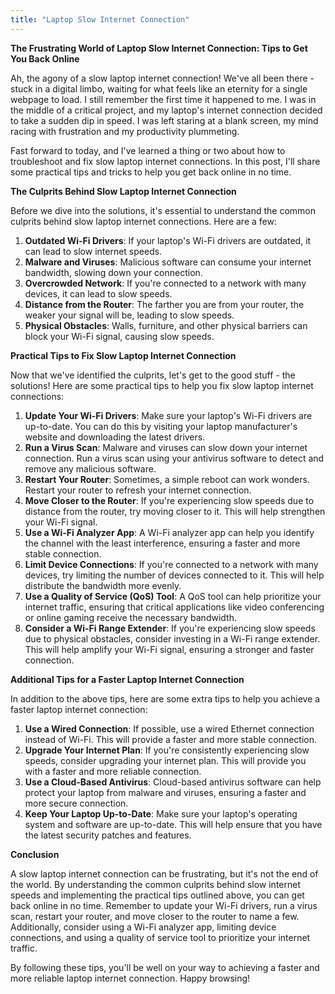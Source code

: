 ```yaml
---
title: "Laptop Slow Internet Connection"
---
```


**The Frustrating World of Laptop Slow Internet Connection: Tips to Get You Back Online**

 Ah, the agony of a slow laptop internet connection! We've all been there - stuck in a digital limbo, waiting for what feels like an eternity for a single webpage to load. I still remember the first time it happened to me. I was in the middle of a critical project, and my laptop's internet connection decided to take a sudden dip in speed. I was left staring at a blank screen, my mind racing with frustration and my productivity plummeting.

Fast forward to today, and I've learned a thing or two about how to troubleshoot and fix slow laptop internet connections. In this post, I'll share some practical tips and tricks to help you get back online in no time.

**The Culprits Behind Slow Laptop Internet Connection**

Before we dive into the solutions, it's essential to understand the common culprits behind slow laptop internet connections. Here are a few:

1. **Outdated Wi-Fi Drivers**: If your laptop's Wi-Fi drivers are outdated, it can lead to slow internet speeds.
2. **Malware and Viruses**: Malicious software can consume your internet bandwidth, slowing down your connection.
3. **Overcrowded Network**: If you're connected to a network with many devices, it can lead to slow speeds.
4. **Distance from the Router**: The farther you are from your router, the weaker your signal will be, leading to slow speeds.
5. **Physical Obstacles**: Walls, furniture, and other physical barriers can block your Wi-Fi signal, causing slow speeds.

**Practical Tips to Fix Slow Laptop Internet Connection**

Now that we've identified the culprits, let's get to the good stuff - the solutions! Here are some practical tips to help you fix slow laptop internet connections:

1. **Update Your Wi-Fi Drivers**: Make sure your laptop's Wi-Fi drivers are up-to-date. You can do this by visiting your laptop manufacturer's website and downloading the latest drivers.
2. **Run a Virus Scan**: Malware and viruses can slow down your internet connection. Run a virus scan using your antivirus software to detect and remove any malicious software.
3. **Restart Your Router**: Sometimes, a simple reboot can work wonders. Restart your router to refresh your internet connection.
4. **Move Closer to the Router**: If you're experiencing slow speeds due to distance from the router, try moving closer to it. This will help strengthen your Wi-Fi signal.
5. **Use a Wi-Fi Analyzer App**: A Wi-Fi analyzer app can help you identify the channel with the least interference, ensuring a faster and more stable connection.
6. **Limit Device Connections**: If you're connected to a network with many devices, try limiting the number of devices connected to it. This will help distribute the bandwidth more evenly.
7. **Use a Quality of Service (QoS) Tool**: A QoS tool can help prioritize your internet traffic, ensuring that critical applications like video conferencing or online gaming receive the necessary bandwidth.
8. **Consider a Wi-Fi Range Extender**: If you're experiencing slow speeds due to physical obstacles, consider investing in a Wi-Fi range extender. This will help amplify your Wi-Fi signal, ensuring a stronger and faster connection.

**Additional Tips for a Faster Laptop Internet Connection**

In addition to the above tips, here are some extra tips to help you achieve a faster laptop internet connection:

1. **Use a Wired Connection**: If possible, use a wired Ethernet connection instead of Wi-Fi. This will provide a faster and more stable connection.
2. **Upgrade Your Internet Plan**: If you're consistently experiencing slow speeds, consider upgrading your internet plan. This will provide you with a faster and more reliable connection.
3. **Use a Cloud-Based Antivirus**: Cloud-based antivirus software can help protect your laptop from malware and viruses, ensuring a faster and more secure connection.
4. **Keep Your Laptop Up-to-Date**: Make sure your laptop's operating system and software are up-to-date. This will help ensure that you have the latest security patches and features.

**Conclusion**

A slow laptop internet connection can be frustrating, but it's not the end of the world. By understanding the common culprits behind slow internet speeds and implementing the practical tips outlined above, you can get back online in no time. Remember to update your Wi-Fi drivers, run a virus scan, restart your router, and move closer to the router to name a few. Additionally, consider using a Wi-Fi analyzer app, limiting device connections, and using a quality of service tool to prioritize your internet traffic.

By following these tips, you'll be well on your way to achieving a faster and more reliable laptop internet connection. Happy browsing!